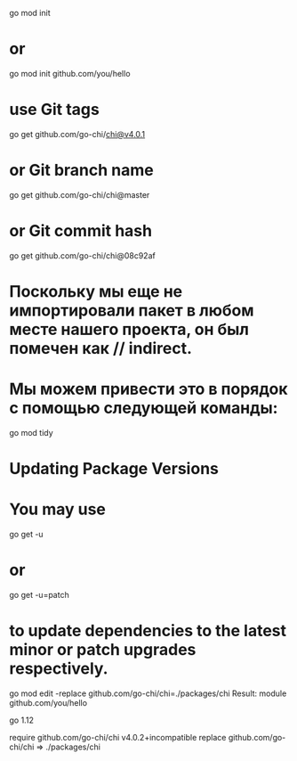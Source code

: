 go mod init

# or

go mod init github.com/you/hello

# use Git tags

go get github.com/go-chi/chi@v4.0.1

# or Git branch name

go get github.com/go-chi/chi@master

# or Git commit hash

go get github.com/go-chi/chi@08c92af

# Поскольку мы еще не импортировали пакет в любом месте нашего проекта, он был помечен как // indirect.

# Мы можем привести это в порядок с помощью следующей команды:

go mod tidy

# Updating Package Versions

# You may use

go get -u

# or

go get -u=patch

# to update dependencies to the latest minor or patch upgrades respectively.

go mod edit -replace github.com/go-chi/chi=./packages/chi Result:
module github.com/you/hello

go 1.12

require github.com/go-chi/chi v4.0.2+incompatible replace github.com/go-chi/chi => ./packages/chi